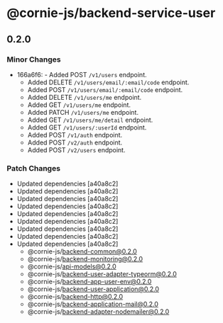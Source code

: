 # @cornie-js/backend-service-user

## 0.2.0

### Minor Changes

- 166a6f6: - Added POST `/v1/users` endpoint.
  - Added DELETE `/v1/users/email/:email/code` endpoint.
  - Added POST `/v1/users/email/:email/code` endpoint.
  - Added DELETE `/v1/users/me` endpoint.
  - Added GET `/v1/users/me` endpoint.
  - Added PATCH `/v1/users/me` endpoint.
  - Added GET `/v1/users/me/detail` endpoint.
  - Added GET `/v1/users/:userId` endpoint.
  - Added POST `/v1/auth` endpoint.
  - Added POST `/v2/auth` endpoint.
  - Added POST `/v2/users` endpoint.

### Patch Changes

- Updated dependencies [a40a8c2]
- Updated dependencies [a40a8c2]
- Updated dependencies [a40a8c2]
- Updated dependencies [a40a8c2]
- Updated dependencies [a40a8c2]
- Updated dependencies [a40a8c2]
- Updated dependencies [a40a8c2]
- Updated dependencies [a40a8c2]
- Updated dependencies [a40a8c2]
  - @cornie-js/backend-common@0.2.0
  - @cornie-js/backend-monitoring@0.2.0
  - @cornie-js/api-models@0.2.0
  - @cornie-js/backend-user-adapter-typeorm@0.2.0
  - @cornie-js/backend-app-user-env@0.2.0
  - @cornie-js/backend-user-application@0.2.0
  - @cornie-js/backend-http@0.2.0
  - @cornie-js/backend-application-mail@0.2.0
  - @cornie-js/backend-adapter-nodemailer@0.2.0
